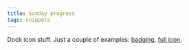 ```yaml
---
title: Sunday progress
tags: snippets
---
```


Dock icon stuff. Just a couple of examples: [badging](/system/images/legacy/dock-icon-preview.png), [full icon](/system/images/legacy/dock-icon-preview2.png).
